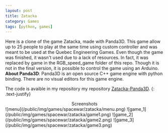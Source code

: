 ```yaml
---
layout: post
title: Zatacka
category: Games
tags: [python, games]
---
```

Here is a clone of the game Zatacka, made with Panda3D.
This game allow up to 25 people to play at the same time using custom controller and was meant to be used at the Quebec Engineering Games. Even though the game was finished, it wasn't used due to a lack of resources. In fact, it was replaced by game in the RGB_speed_game folder of this repo. Though it is not in the final version, it is possible to control the game using an Arduino.
**About Panda3D**: Panda3D is an open source C++ game engine with python binding. There are no visual editors for this game engine.

The code is avaible in my repository my repository [Zatacka-Panda3D](https://github.com/martinrioux/Zatacka-Panda3D).
{: .text-justify}


<center>Screenshots</center>
![menu](/public/img/games/spacewar/zatacka/menu.png)
![game_1](/public/img/games/spacewar/zatacka/game1.png)
![game_2](/public/img/games/spacewar/zatacka/game2.png)
![game_3](/public/img/games/spacewar/zatacka/game3.png)